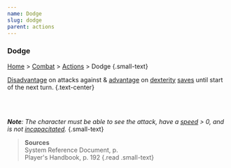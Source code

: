 ```yaml
---
name: Dodge
slug: dodge
parent: actions
---
```

### Dodge
[Home](dm-operations-center) > [Combat](combat) > [Actions](actions) > Dodge {.small-text}

[Disadvantage](advantage-and-disadvantage) on attacks against & [advantage](advantage-and-disadvantage) on [dexterity](dexterity) [saves](saving-throw) until start of the next turn. {.text-center}

<br/>
<br/>

***Note**: The character must be able to see the attack, have a [speed](speed) > 0, and is not [incapacitated](incapacitated).* {.small-text}

> **Sources** <br/>
> System Reference Document, p. <br/>
> Player's Handbook, p. 192
{.read .small-text}
